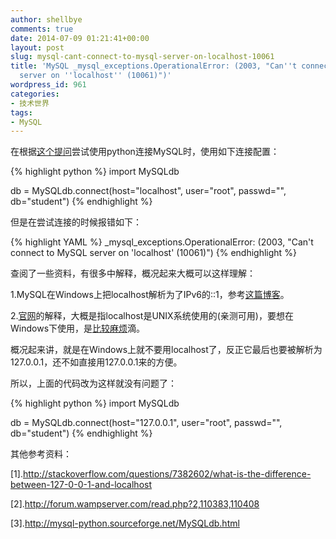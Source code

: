 ```yaml
---
author: shellbye
comments: true
date: 2014-07-09 01:21:41+00:00
layout: post
slug: mysql-cant-connect-to-mysql-server-on-localhost-10061
title: 'MySQL _mysql_exceptions.OperationalError: (2003, "Can''t connect to MySQL
  server on ''localhost'' (10061)")'
wordpress_id: 961
categories:
- 技术世界
tags:
- MySQL
---
```


在根据[这个提问](http://stackoverflow.com/questions/372885/how-do-i-connect-to-a-mysql-database-in-python)尝试使用python连接MySQL时，使用如下连接配置：

{% highlight python %}
import MySQLdb

db = MySQLdb.connect(host="localhost", user="root", passwd="", db="student")
{% endhighlight %}

但是在尝试连接的时候报错如下：

{% highlight YAML %}
_mysql_exceptions.OperationalError: (2003, "Can't connect to MySQL server on 'localhost' (10061)")
{% endhighlight %}

查阅了一些资料，有很多中解释，概况起来大概可以这样理解：

1.MySQL在Windows上把localhost解析为了IPv6的::1，参考[这篇博客](http://www.victor-ratajczyk.com/post/2012/02/25/mysql-fails-to-resolve-localhost-disable-ipv6-on-windows.aspx)。

2.[官网](http://dev.mysql.com/doc/refman/5.6/en/can-not-connect-to-server.html)的解释，大概是指localhost是UNIX系统使用的(亲测可用)，要想在Windows下使用，是[比较麻烦](http://dev.mysql.com/doc/refman/5.0/en/connecting.html)滴。

概况起来讲，就是在Windows上就不要用localhost了，反正它最后也要被解析为127.0.0.1，还不如直接用127.0.0.1来的方便。

所以，上面的代码改为这样就没有问题了：

{% highlight python %}
import MySQLdb

db = MySQLdb.connect(host="127.0.0.1", user="root", passwd="", db="student")
{% endhighlight %}

其他参考资料：

[1].http://stackoverflow.com/questions/7382602/what-is-the-difference-between-127-0-0-1-and-localhost

[2].http://forum.wampserver.com/read.php?2,110383,110408

[3].http://mysql-python.sourceforge.net/MySQLdb.html
